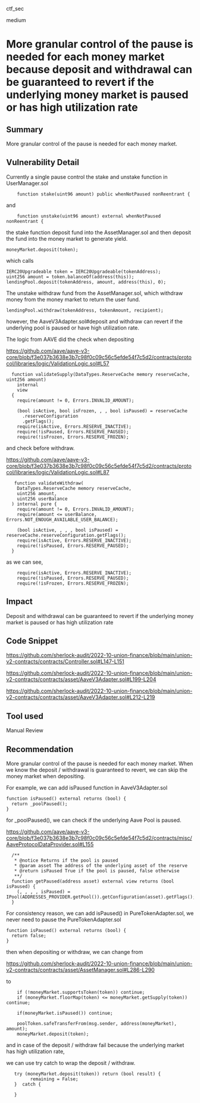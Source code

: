 ctf_sec

medium

# More granular control of the pause is needed for each money market  because deposit and withdrawal can be guaranteed to revert if the underlying money market is paused or has high utilization rate

## Summary

More granular control of the pause is needed for each money market.

## Vulnerability Detail

Currently a single pause control the stake and unstake function in UserManager.sol

```solidity
    function stake(uint96 amount) public whenNotPaused nonReentrant {
```

and 

```solidity
    function unstake(uint96 amount) external whenNotPaused nonReentrant {
```

the stake function deposit fund into the AssetManager.sol and then deposit the fund into the money market to generate yield.

```solidity
moneyMarket.deposit(token);
```

which calls

```solidity
IERC20Upgradeable token = IERC20Upgradeable(tokenAddress);
uint256 amount = token.balanceOf(address(this));
lendingPool.deposit(tokenAddress, amount, address(this), 0);
```

The unstake withdraw fund from the AssetManager.sol, which withdraw money from the money market to return the user fund.

```solidity
lendingPool.withdraw(tokenAddress, tokenAmount, recipient);
```

however, the AaveV3Adapter.sol#deposit and withdraw can revert if the underlying pool is paused or have high utilization rate.

The logic from AAVE did the check when depositing

https://github.com/aave/aave-v3-core/blob/f3e037b3638e3b7c98f0c09c56c5efde54f7c5d2/contracts/protocol/libraries/logic/ValidationLogic.sol#L57

```solidity
  function validateSupply(DataTypes.ReserveCache memory reserveCache, uint256 amount)
    internal
    view
  {
    require(amount != 0, Errors.INVALID_AMOUNT);

    (bool isActive, bool isFrozen, , , bool isPaused) = reserveCache
      .reserveConfiguration
      .getFlags();
    require(isActive, Errors.RESERVE_INACTIVE);
    require(!isPaused, Errors.RESERVE_PAUSED);
    require(!isFrozen, Errors.RESERVE_FROZEN);
```

and check before withdraw.

https://github.com/aave/aave-v3-core/blob/f3e037b3638e3b7c98f0c09c56c5efde54f7c5d2/contracts/protocol/libraries/logic/ValidationLogic.sol#L87

```solidity
   function validateWithdraw(
    DataTypes.ReserveCache memory reserveCache,
    uint256 amount,
    uint256 userBalance
  ) internal pure {
    require(amount != 0, Errors.INVALID_AMOUNT);
    require(amount <= userBalance, Errors.NOT_ENOUGH_AVAILABLE_USER_BALANCE);

    (bool isActive, , , , bool isPaused) = reserveCache.reserveConfiguration.getFlags();
    require(isActive, Errors.RESERVE_INACTIVE);
    require(!isPaused, Errors.RESERVE_PAUSED);
  }
```

as we can see, 

```solidity
    require(isActive, Errors.RESERVE_INACTIVE);
    require(!isPaused, Errors.RESERVE_PAUSED);
    require(!isFrozen, Errors.RESERVE_FROZEN);
```

## Impact

Deposit and withdrawal can be guaranteed to revert if the underlying money market is paused or has high utilization rate

## Code Snippet

https://github.com/sherlock-audit/2022-10-union-finance/blob/main/union-v2-contracts/contracts/Controller.sol#L147-L151

https://github.com/sherlock-audit/2022-10-union-finance/blob/main/union-v2-contracts/contracts/asset/AaveV3Adapter.sol#L199-L204

https://github.com/sherlock-audit/2022-10-union-finance/blob/main/union-v2-contracts/contracts/asset/AaveV3Adapter.sol#L212-L219

## Tool used

Manual Review

## Recommendation

More granular control of the pause is needed for each money market. When we know the deposit / withdrawal is guaranteed to revert, we can skip the money market when depositing.

For example, we can add isPaused function in AaveV3Adapter.sol

```solidity
function isPaused() external returns (bool) {
  return _poolPaused();
}
```

for _poolPaused(), we can check if the underlying Aave Pool is paused.

https://github.com/aave/aave-v3-core/blob/f3e037b3638e3b7c98f0c09c56c5efde54f7c5d2/contracts/misc/AaveProtocolDataProvider.sol#L155

```solidity
  /**
   * @notice Returns if the pool is paused
   * @param asset The address of the underlying asset of the reserve
   * @return isPaused True if the pool is paused, false otherwise
   **/
  function getPaused(address asset) external view returns (bool isPaused) {
    (, , , , isPaused) = IPool(ADDRESSES_PROVIDER.getPool()).getConfiguration(asset).getFlags();
  }
```

For consistency reason, we can add isPaused() in PureTokenAdapter.sol, we never need to pause the PureTokenAdapter.sol

```solidity
function isPaused() external returns (bool) {
  return false;
}
```

then when depositing or withdraw, we can change from

https://github.com/sherlock-audit/2022-10-union-finance/blob/main/union-v2-contracts/contracts/asset/AssetManager.sol#L286-L290

to

```solidity
    if (!moneyMarket.supportsToken(token)) continue;
    if (moneyMarket.floorMap(token) <= moneyMarket.getSupply(token)) continue;
    
    if(moneyMarket.isPaused()) continue;

    poolToken.safeTransferFrom(msg.sender, address(moneyMarket), amount);
    moneyMarket.deposit(token);
```

and in case of the deposit / withdraw fail because the underlying market has high utilization rate,

we can use try catch to wrap the deposit / withdraw.

```solidity
   try (moneyMarket.deposit(token)) return (bool result) { 
         remaining = False;
   }  catch {

   }
```

